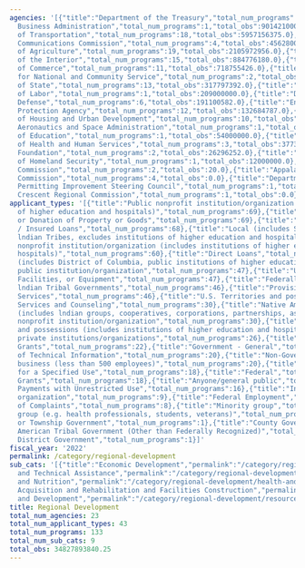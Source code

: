 ```yaml
---
agencies: '[{"title":"Department of the Treasury","total_num_programs":4,"total_obs":9964094856.0},{"title":"Small
  Business Administration","total_num_programs":1,"total_obs":9014210000.0},{"title":"Department
  of Transportation","total_num_programs":18,"total_obs":5957156375.0},{"title":"Federal
  Communications Commission","total_num_programs":4,"total_obs":4562800000.0},{"title":"Department
  of Agriculture","total_num_programs":19,"total_obs":2105972956.0},{"title":"Department
  of the Interior","total_num_programs":15,"total_obs":884776180.0},{"title":"Department
  of Commerce","total_num_programs":11,"total_obs":718755426.0},{"title":"Corporation
  for National and Community Service","total_num_programs":2,"total_obs":463194300.0},{"title":"Department
  of State","total_num_programs":13,"total_obs":317797392.0},{"title":"Department
  of Labor","total_num_programs":1,"total_obs":209000000.0},{"title":"Department of
  Defense","total_num_programs":6,"total_obs":191100582.0},{"title":"Environmental
  Protection Agency","total_num_programs":12,"total_obs":132684787.0},{"title":"Department
  of Housing and Urban Development","total_num_programs":10,"total_obs":106548899.0},{"title":"National
  Aeronautics and Space Administration","total_num_programs":1,"total_obs":69771170.25},{"title":"Department
  of Education","total_num_programs":1,"total_obs":54000000.0},{"title":"Department
  of Health and Human Services","total_num_programs":3,"total_obs":37734645.0},{"title":"Inter-American
  Foundation","total_num_programs":2,"total_obs":26296252.0},{"title":"Department
  of Homeland Security","total_num_programs":1,"total_obs":12000000.0},{"title":"Denali
  Commission","total_num_programs":2,"total_obs":20.0},{"title":"Appalachian Regional
  Commission","total_num_programs":4,"total_obs":0.0},{"title":"Department of Energy","total_num_programs":1,"total_obs":0.0},{"title":"Federal
  Permitting Improvement Steering Council","total_num_programs":1,"total_obs":0.0},{"title":"Southeast
  Crescent Regional Commission","total_num_programs":1,"total_obs":0.0}]'
applicant_types: '[{"title":"Public nonprofit institution/organization (includes institutions
  of higher education and hospitals)","total_num_programs":69},{"title":"Sale, Exchange,
  or Donation of Property or Goods","total_num_programs":69},{"title":"Guaranteed
  / Insured Loans","total_num_programs":68},{"title":"Local (includes State-designated
  lndian Tribes, excludes institutions of higher education and hospitals","total_num_programs":68},{"title":"Private
  nonprofit institution/organization (includes institutions of higher education and
  hospitals)","total_num_programs":60},{"title":"Direct Loans","total_num_programs":55},{"title":"State
  (includes District of Columbia, public institutions of higher education and hospitals)","total_num_programs":55},{"title":"State","total_num_programs":50},{"title":"Other
  public institution/organization","total_num_programs":47},{"title":"Use of Property,
  Facilities, or Equipment","total_num_programs":47},{"title":"Federally Recognized
  lndian Tribal Governments","total_num_programs":46},{"title":"Provision of Specialized
  Services","total_num_programs":46},{"title":"U.S. Territories and possessions","total_num_programs":31},{"title":"Advisory
  Services and Counseling","total_num_programs":30},{"title":"Native American Organizations
  (includes lndian groups, cooperatives, corporations, partnerships, associations)","total_num_programs":30},{"title":"Quasi-public
  nonprofit institution/organization","total_num_programs":30},{"title":"U.S. Territories
  and possessions (includes institutions of higher education and hospitals)","total_num_programs":30},{"title":"Other
  private institutions/organizations","total_num_programs":26},{"title":"Profit organization","total_num_programs":25},{"title":"Formula
  Grants","total_num_programs":22},{"title":"Government - General","total_num_programs":22},{"title":"Dissemination
  of Technical Information","total_num_programs":20},{"title":"Non-Government - General","total_num_programs":20},{"title":"Small
  business (less than 500 employees)","total_num_programs":20},{"title":"Direct Payments
  for a Specified Use","total_num_programs":18},{"title":"Federal","total_num_programs":18},{"title":"Interstate","total_num_programs":18},{"title":"Project
  Grants","total_num_programs":18},{"title":"Anyone/general public","total_num_programs":16},{"title":"Direct
  Payments with Unrestricted Use","total_num_programs":16},{"title":"Intrastate","total_num_programs":16},{"title":"Individual/Family","total_num_programs":10},{"title":"Training","total_num_programs":10},{"title":"Insurance","total_num_programs":9},{"title":"Sponsored
  organization","total_num_programs":9},{"title":"Federal Employment","total_num_programs":8},{"title":"Investigation
  of Complaints","total_num_programs":8},{"title":"Minority group","total_num_programs":8},{"title":"Specialized
  group (e.g. health professionals, students, veterans)","total_num_programs":8},{"title":"City
  or Township Government","total_num_programs":1},{"title":"County Government","total_num_programs":1},{"title":"Indian/Native
  American Tribal Government (Other than Federally Recognized)","total_num_programs":1},{"title":"Special
  District Government","total_num_programs":1}]'
fiscal_year: '2022'
permalink: /category/regional-development
sub_cats: '[{"title":"Economic Development","permalink":"/category/regional-development/economic-development","total_num_programs":59,"total_obs":24053218859.0},{"title":"Transportation","permalink":"/category/regional-development/transportation","total_num_programs":38,"total_obs":7025757120.0},{"title":"Education","permalink":"/category/regional-development/education","total_num_programs":27,"total_obs":5335513910.25},{"title":"Planning
  and Technical Assistance","permalink":"/category/regional-development/planning-and-technical-assistance","total_num_programs":50,"total_obs":2649349551.0},{"title":"Health
  and Nutrition","permalink":"/category/regional-development/health-and-nutrition","total_num_programs":21,"total_obs":2120584691.0},{"title":"Land
  Acquisition and Rehabilitation and Facilities Construction","permalink":"/category/regional-development/land-acquisition-and-rehabilitation-and-facilities-construction","total_num_programs":21,"total_obs":1560066841.0},{"title":"Energy","permalink":"/category/regional-development/energy","total_num_programs":25,"total_obs":1307594892.0},{"title":"Resources
  and Development","permalink":"/category/regional-development/resources-and-development","total_num_programs":26,"total_obs":1186963152.0},{"title":"Housing","permalink":"/category/regional-development/housing","total_num_programs":22,"total_obs":1148155654.0}]'
title: Regional Development
total_num_agencies: 23
total_num_applicant_types: 43
total_num_programs: 133
total_num_sub_cats: 9
total_obs: 34827893840.25
---
```

